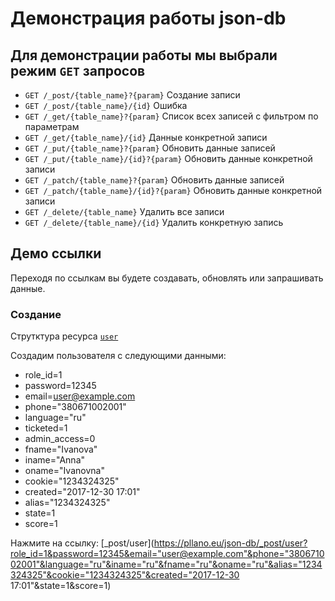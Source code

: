 # Демонстрация работы json-db

## Для демонстрации работы мы выбрали режим `GET` запросов
- `GET /_post/{table_name}?{param}` Создание записи
- `GET /_post/{table_name}/{id}` Ошибка
- `GET /_get/{table_name}?{param}` Список всех записей с фильтром по параметрам
- `GET /_get/{table_name}/{id}` Данные конкретной записи
- `GET /_put/{table_name}?{param}` Обновить данные записей
- `GET /_put/{table_name}/{id}?{param}` Обновить данные конкретной записи
- `GET /_patch/{table_name}?{param}` Обновить данные записей
- `GET /_patch/{table_name}/{id}?{param}` Обновить данные конкретной записи
- `GET /_delete/{table_name}` Удалить все записи
- `GET /_delete/{table_name}/{id}` Удалить конкретную запись

## Демо ссылки
Переходя по ссылкам вы будете создавать, обновлять  или запрашивать данные.

### Создание
Струтктура ресурса [`user`](https://github.com/pllano/db.json/blob/master/db/user.md)

Создадим пользователя с следующими данными:
- role_id=1
- password=12345
- email=user@example.com
- phone="380671002001"
- language="ru"
- ticketed=1
- admin_access=0
- fname="Ivanova"
- iname="Anna"
- oname="Ivanovna"
- cookie="1234324325"
- created="2017-12-30 17:01"
- alias="1234324325"
- state=1
- score=1

Нажмите на ссылку: [_post/user](https://pllano.eu/json-db/_post/user?role_id=1&password=12345&email="user@example.com"&phone="380671002001"&language="ru"&iname="ru"&fname="ru"&oname="ru"&alias="1234324325"&cookie="1234324325"&created="2017-12-30 17:01"&state=1&score=1)
